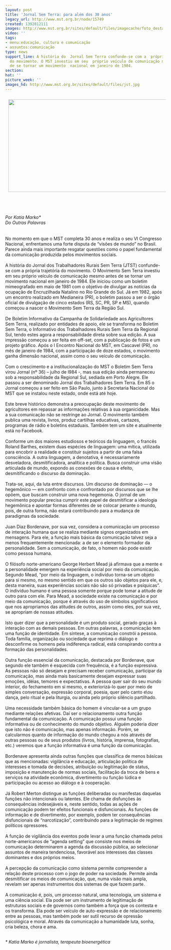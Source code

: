 ```yaml
---
layout: post
title: 'Jornal Sem Terra: para além dos 30 anos'
legacy_url: http://www.mst.org.br/node/15749
created: 1392812111
images: http://www.mst.org.br/sites/default/files/imagecache/foto_destaque/jst.jpg
video: ''
tags:
- menu:educação, cultura e comunicação
- assuntos:comunicação
type: news
support_line: A história do  Jornal Sem Terra confunde-se com a  própria trajetória
  do movimento. O MST investiu em seu  próprio veículo de comunicação mesmo antes
  de se tornar um movimento  nacional em janeiro de 1984.
section: 
hat: ''
picture_week: ''
images_hd: http://www.mst.org.br/sites/default/files/jst.jpg
---
```

<p><img style="margin: 10px;" src="http://www.mst.org.br/sites/default/files/jst.jpg" alt="" height="295" width="640"></p><p>&nbsp;</p><p><em><br>Por Katia Marko* <br>Do Outras Palavras</em><br><br><br>No  momento em que o MST completa 30 anos e realiza o seu VI Congresso  Nacional, enfrentamos uma forte disputa de “visões de mundo” no Brasil.  Parece ainda mais importante resgatar questões como o papel fundamental  da comunicação produzida pelos movimentos sociais.<br><br>A história do  Jornal dos Trabalhadores Rurais Sem Terra (JTST) confunde-se com a  própria trajetória do movimento. O Movimento Sem Terra investiu em seu  próprio veículo de comunicação mesmo antes de se tornar um movimento  nacional em janeiro de 1984. Ele iniciou como um boletim mimeografado em  maio de 1981 com o objetivo de divulgar as notícias da ocupação de  Encruzilhada Natalino no Rio Grande do Sul. Já em 1982, após um encontro  realizado em Medianeira (PR), o boletim passou a ser o órgão oficial de  divulgação de cinco estados (RS, SC, PR, SP e MS), quando começou a  nascer o Movimento Sem Terra da Região Sul.<br><br>De Boletim  Informativo da Campanha de Solidariedade aos Agricultores Sem Terra,  realizado por entidades de apoio, ele se transforma no Boletim Sem  Terra, o Informativo dos Trabalhadores Rurais Sem Terra da Regional Sul,  tendo estes agora a responsa­bilidade direta sobre sua edição. A sua  impressão começou a ser feita em off-set, com a publicação de fotos e um  projeto gráfico. Após o I Encontro Nacional do MST, em Cascavel (PR),  no mês de janeiro de 1984, com a participação de doze estados, o  movimento ganha dimensão nacional, assim como o seu veículo de  comunicação.<br><br>Com o crescimento e a institucionalização do MST o  Boletim Sem Terra virou Jornal (nº 36) – julho de l984 -, mas sua edição  ainda permaneceu sob a responsabilidade da Regional Sul, sediada em  Porto Alegre. Ele passou a ser denominado Jornal dos Trabalhadores Sem  Terra. Em 85 o Jornal começou a ser feito em São Paulo, junto à  Secretaria Nacional do MST que se instalou neste estado, onde está até  hoje.<br><br>Este breve histórico demonstra a preocupação deste  movimento de agricultores em repassar as informações relativas à sua  organicidade. Mas a sua comunicação não se restringe ao Jornal. O  movimento também publica uma revista, livros, produz cartilhas  educativas, cartazes, programas de rádio e boletins estaduais. Também  tem um site e atualmente está no Facebook.<br><br>Conforme um dos  maiores estudiosos e teóricos da linguagem, o francês Roland Barthes,  existem duas espécies de linguagem: uma mítica, utilizada para encobrir a  realidade e constituir sujeitos a partir de uma falsa consciência. A  outra linguagem, a denotativa, é necessariamente desveladora,  desmitificadora, analítica e política. Busca construir uma visão  articulada de mundo, expondo as conexões de causa e efeito,  desmitificando o discurso da dominação.<br><br>Trata-se, aqui, da luta  entre discursos. Um discurso de dominação — o hegemônico — em confronto  com e confrontado por discursos que se lhe opõem, que buscam construir  uma nova hegemonia. O jornal de um movimento popular precisa cumprir  este papel de desmitificar a ideologia hegemônica e apontar formas  diferentes de se colocar perante o mundo, pois, de outra forma, não  estará contribuindo para a mudança de paradigmas da sociedade.<br><br>Juan  Diaz Bordenave, por sua vez, considera a comunicação um processo de  interação humana que se realiza mediante signos organizados em  mensagens. Para ele, a função mais básica da comunicação talvez seja a  menos frequentemente mencionada: a de ser o elemento formador da  personalidade. Sem a comunicação, de fato, o homem não pode existir como  pessoa humana.<br><br>O filósofo norte-americano George Herbert Mead já  afirmava que a mente e a personalidade emergem na experiência social  por meio da comunicação. Segundo Mead, “por meio da linguagem, o  indi­víduo torna-se um objeto para si mesmo, no mesmo sentido em que os  outros são objetos para ele, e, desta maneira, suas experiências sociais  não são só privadas e psíquicas”. O indivíduo humano é uma pessoa  somente porque pode tomar a atitude de outro para com ele. Para Mead, a  sociedade existe na comunicação e por meio da comunicação, porque é  através do uso de símbolos signi­ficativos que nos apropriamos das  atitudes de outros, assim como eles, por sua vez, se apropriam de nossas  atitudes.<br><br>Isto quer dizer que a personalidade é um produto  social, gerado graças à interação com as demais pessoas. Em outras  palavras, a comunicação tem uma função de identidade. Em síntese, a  comunicação constrói a pessoa. Toda família, organização ou so­­ciedade  que reprima o diálogo e desconfirme os homens pela indi­ferença radical,  está conspirando contra a formação das persona­lidades.<br><br>Outra  função essencial da comunicação, destacada por Bordenave, que segundo  ele também é esquecida com frequência, é a função expressiva. As pessoas  não só desejam e precisam receber comunicação, participar da  comunicação, mas ainda mais basicamente desejam expressar suas emoções,  idéias, temores e expectativas. A pessoa quer sair do seu mundo  interior, do fechamento em si mesmo, e exteriorizá-lo quer por meio de  simples conversação, expressão corporal, poesia, quer pelo canto e\ou  dança, pelo ritual e pela liturgia, ou ainda pelo próprio silêncio  partilhado.<br><br>Uma necessidade também básica do homem é vincular-se a  um grupo mediante relações afetivas. Daí ser o relacionamento outra  função fundamental da comunicação. A comunicação possui uma função  informativa ou de conhecimento do mundo objetivo. Alguém poderia dizer  que isto não é comunicação, mas apenas informação. Porém, se calcularmos  quanto de informação do mundo chegou a nós através de outras pessoas ou  de seus produtos (livros, história, imprensa, fotografias, etc.)  veremos que a função informativa é uma função da comunicação.<br><br>Bordenave  apresenta ainda outras funções que classifica de menos básicas que as  mencionadas: vigilância e educação, articulação política de interesses e  tomada de decisões, atribuição ou legitimação de status, imposição e  manutenção de normas sociais, facilitação da troca de bens e serviços na  atividade econômica, di­vertimento ou função lúdica e participação ou  acesso ao diálogo e à cooperação.<br><br>Já Robert Merton distingue as  funções deliberadas ou manifestas daquelas funções não intencionais ou  latentes. Ele chama de disfunções às consequências indesejáveis e, neste  sentido, todas as ações de comunicação podem ter efeitos funcionais e  disfun­cionais. As funções de informação e de divertimento, por exemplo,  podem ter consequências disfuncionais de “narcotização”, contri­buindo  para a legitimação de regimes políticos opressores.<br><br>A função de  vigilância dos eventos pode levar a uma função chamada pelos  norte-americanos de “agenda setting” que consiste nos meios de  comunicação determinarem a agenda da discussão pública, ao selecionar  assuntos de maneira tendenciosa, favorável aos inte­resses das classes  dominantes e dos próprios meios.<br><br>A percepção da comunicação como  sistema permite compreender a relação deste processo com o jogo de poder  na sociedade. Permite ainda desmitificar os meios de comunicação, que,  numa visão mais ampla, revelam ser apenas instrumentos dos sistemas de  que fazem parte.<br><br>A comunicação é, pois, um processo natural, uma  tecnologia, um sistema e uma ciência social. Ela pode ser um instrumento  de legitimação de estruturas sociais e de governos como também a força  que os contesta e os transforma. Ela pode ser veículo de auto-ex­pressão  e de relacionamento entre as pessoas, mas também pode ser sutil recurso  de opressão psicológica e moral. Através da comuni­cação a humanidade  luta, sonha, cria beleza, chora e ama.</p><p><br><em>* Katia Marko é jornalista, terapeuta bioenergética </em></p>
